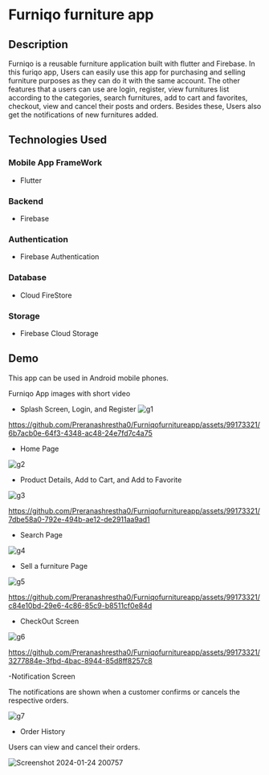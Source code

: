 # Furniqo furniture app

## Description
Furniqo is a reusable furniture application built with flutter and Firebase.
In this furiqo app, Users can easily use this app for purchasing and selling furniture purposes as they can do it with the same account. The other features that a users can use are login, register, view furnitures list according to the categories, search furnitures, add to cart and favorites, checkout, view and cancel their posts and orders. Besides these, Users also get the notifications of new furnitures added.
## Technologies Used
### Mobile App FrameWork
- Flutter
### Backend
- Firebase
### Authentication
- Firebase Authentication
### Database 
- Cloud FireStore
### Storage
- Firebase Cloud Storage

## Demo
This app can be used in Android mobile phones.

Furniqo App images with short video
-  Splash Screen, Login, and Register 
![g1](https://github.com/Preranashrestha0/Furniqofurnitureapp/assets/99173321/635adab9-fb52-4b88-b1e6-7a718deec189)

https://github.com/Preranashrestha0/Furniqofurnitureapp/assets/99173321/6b7acb0e-64f3-4348-ac48-24e7fd7c4a75

- Home Page
  
![g2](https://github.com/Preranashrestha0/Furniqofurnitureapp/assets/99173321/0c42547b-6dda-4d41-9e2b-4bc7ab48f33d)

- Product Details, Add to Cart, and Add to Favorite
  
![g3](https://github.com/Preranashrestha0/Furniqofurnitureapp/assets/99173321/9f82e1e1-69e1-4c69-afbd-54b6a8ded710)


https://github.com/Preranashrestha0/Furniqofurnitureapp/assets/99173321/7dbe58a0-792e-494b-ae12-de2911aa9ad1

- Search Page
  
![g4](https://github.com/Preranashrestha0/Furniqofurnitureapp/assets/99173321/6ef629ac-f7a0-4201-9277-3cda689c530e)

- Sell a furniture Page
  
![g5](https://github.com/Preranashrestha0/Furniqofurnitureapp/assets/99173321/1af22ca6-acf3-4948-8be7-d0cada0667cf)

https://github.com/Preranashrestha0/Furniqofurnitureapp/assets/99173321/c84e10bd-29e6-4c86-85c9-b8511cf0e84d

- CheckOut Screen
  
![g6](https://github.com/Preranashrestha0/Furniqofurnitureapp/assets/99173321/6340e7cb-6c02-405a-9296-463de5da0f8c)

https://github.com/Preranashrestha0/Furniqofurnitureapp/assets/99173321/3277884e-3fbd-4bac-8944-85d8ff8257c8

-Notification Screen

The notifications are shown when a customer confirms or cancels the respective orders.

![g7](https://github.com/Preranashrestha0/Furniqofurnitureapp/assets/99173321/b124e17f-af28-4d83-b554-cca5ac5ac09c)

- Order History
  
Users can view and cancel their orders.

![Screenshot 2024-01-24 200757](https://github.com/Preranashrestha0/Furniqofurnitureapp/assets/99173321/0bce888b-a143-4187-b154-51814209dc6d)












  



